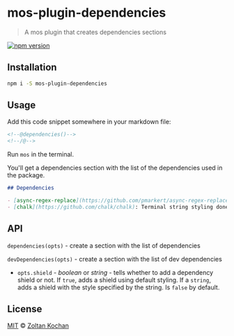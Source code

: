 <!--@'# ' + pkg.name-->
# mos-plugin-dependencies
<!--/@-->

<!--@'> ' + pkg.description-->
> A mos plugin that creates dependencies sections
<!--/@-->

<!--@shields.flatSquare('npm')-->
[![npm version](https://img.shields.io/npm/v/mos-plugin-dependencies.svg?style=flat-square)](https://www.npmjs.com/package/mos-plugin-dependencies)
<!--/@-->

## Installation

```sh
npm i -S mos-plugin-dependencies
```

## Usage

Add this code snippet somewhere in your markdown file:

```md
<!--@dependencies()-->
<!--/@-->
```

Run `mos` in the terminal.

You'll get a dependencies section with the list of the dependencies used in the package.

```md
## Dependencies

- [async-regex-replace](https://github.com/pmarkert/async-regex-replace): regex replacements using asynchronous callback functions
- [chalk](https://github.com/chalk/chalk): Terminal string styling done right. Much color.
```

## API

`dependencies(opts)` - create a section with the list of dependencies

`devDependencies(opts)` - create a section with the list of dev dependencies

- `opts.shield` - _boolean_ or _string_ - tells whether to add a dependency shield or not. If `true`, adds a shield using default styling. If a `string`, adds a shield with the style specified by the string. Is `false` by default.

## License

[MIT](./LICENSE) © [Zoltan Kochan](http://kochan.io)
